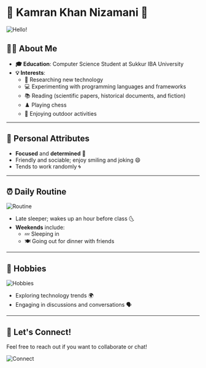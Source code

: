 # 🌟 Kamran Khan Nizamani 🌟

![Hello!](https://media.giphy.com/media/l4FGuhL4lX2oeXzZy/giphy.gif)

## 👨‍🎓 About Me
- **🎓 Education**: Computer Science Student at Sukkur IBA University
- **💡 Interests**:
  - 🚀 Researching new technology
  - 💻 Experimenting with programming languages and frameworks
  - 📚 Reading (scientific papers, historical documents, and fiction)
  - ♟️ Playing chess
  - 🌳 Enjoying outdoor activities

---

## 🌈 Personal Attributes
- **Focused** and **determined** 💪
- Friendly and sociable; enjoy smiling and joking 😄
- Tends to work randomly 🌀

---

## ⏰ Daily Routine
![Routine](https://media.giphy.com/media/3o7btVbAItkG6YUbI4/giphy.gif)

- Late sleeper; wakes up an hour before class 🌜
- **Weekends** include:
  - 💤 Sleeping in
  - 🍽️ Going out for dinner with friends

---



## 🎉 Hobbies
![Hobbies](https://media.giphy.com/media/l3q2C9f8Q8edK5s2I/giphy.gif)

- Exploring technology trends 🌍
- Engaging in discussions and conversations 🗣️

---

## 🤝 Let's Connect!
Feel free to reach out if you want to collaborate or chat! 

![Connect](https://media.giphy.com/media/3o7btN1y27MLBq86D6/giphy.gif)
